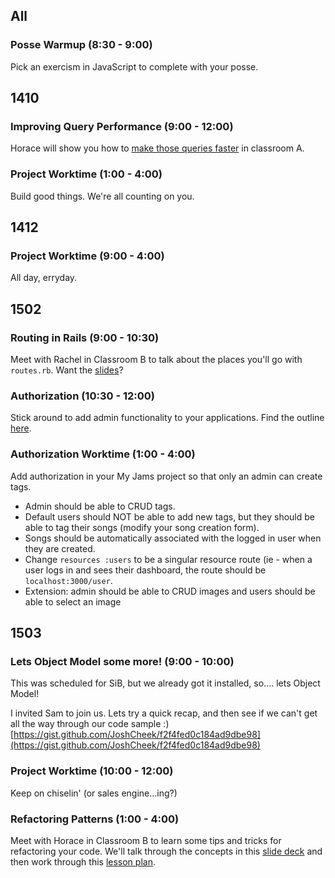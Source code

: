 ## All

### Posse Warmup (8:30 - 9:00)

Pick an exercism in JavaScript to complete with your posse. 

## 1410

### Improving Query Performance (9:00 - 12:00)

Horace will show you how to [make those queries faster](http://tutorials.jumpstartlab.com/topics/performance/queries.html) in classroom A.

### Project Worktime (1:00 - 4:00)

Build good things. We're all counting on you.

## 1412

### Project Worktime (9:00 - 4:00)

All day, erryday.

## 1502

### Routing in Rails (9:00 - 10:30)

Meet with Rachel in Classroom B to talk about the places you'll go with `routes.rb`. Want the [slides](https://www.dropbox.com/s/qj6ud22t32f5u11/routing_in_rails.key?dl=0)?

### Authorization (10:30 - 12:00)

Stick around to add admin functionality to your applications. Find the outline [here](https://github.com/turingschool/lesson_plans/blob/master/ruby_02-web_applications_with_ruby/authorization.markdown). 

### Authorization Worktime (1:00 - 4:00)

Add authorization in your My Jams project so that only an admin can create tags. 

* Admin should be able to CRUD tags.
* Default users should NOT be able to add new tags, but they should be able to tag their songs (modify your song creation form). 
* Songs should be automatically associated with the logged in user when they are created. 
* Change `resources :users` to be a singular resource route (ie - when a user logs in and sees their dashboard, the route should be `localhost:3000/user`. 
* Extension: admin should be able to CRUD images and users should be able to select an image 

## 1503

### Lets Object Model some more! (9:00 - 10:00)

This was scheduled for SiB, but we already got it installed, so.... lets Object Model!

I invited Sam to join us.
Lets try a quick recap, and then see if we can't get all the way through our code sample :)
[https://gist.github.com/JoshCheek/f2f4fed0c184ad9dbe98](https://gist.github.com/JoshCheek/f2f4fed0c184ad9dbe98)


### Project Worktime (10:00 - 12:00)

Keep on chiselin' (or sales engine...ing?)

### Refactoring Patterns (1:00 - 4:00)

Meet with Horace in Classroom B to learn some tips and tricks for refactoring your code. We'll talk through the concepts in this [slide deck](https://www.dropbox.com/s/bv0bsoak0zu4xjm/Refactoring%20Patterns%20-%20Rachel%27s%20Version.key?dl=0) and then work through this [lesson plan](https://github.com/turingschool/lesson_plans/blob/master/ruby_01-object_oriented_programming_with_ruby/refactoring_patterns_part_two.markdown).
